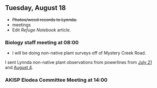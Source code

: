 
## Tuesday, August 18

* ~~Photos/weed records to Lynnda.~~
* meetings
* Edit *Refuge Notebook* article.

### Biology staff meeting at 08:00

* I will be doing non-native plant surveys off of Mystery Creek Road.

I sent Lynnda non-native plant observations from powerlines from [July 21](#tuesday-july-21) and [August 4](#tuesday-august-4).

### AKISP Elodea Committee Meeting at 14:00

